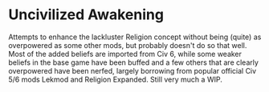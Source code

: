 # Uncivilized Awakening
Attempts to enhance the lackluster Religion concept without being (quite) as overpowered as some other mods, but probably doesn't do so that well. Most of the added beliefs are imported from Civ 6, while some weaker beliefs in the base game have been buffed and a few others that are clearly overpowered have been nerfed, largely borrowing from popular official Civ 5/6 mods Lekmod and Religion Expanded. Still very much a WIP.
